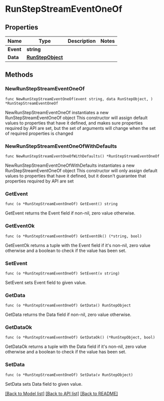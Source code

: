 # RunStepStreamEventOneOf

## Properties

Name | Type | Description | Notes
------------ | ------------- | ------------- | -------------
**Event** | **string** |  | 
**Data** | [**RunStepObject**](RunStepObject.md) |  | 

## Methods

### NewRunStepStreamEventOneOf

`func NewRunStepStreamEventOneOf(event string, data RunStepObject, ) *RunStepStreamEventOneOf`

NewRunStepStreamEventOneOf instantiates a new RunStepStreamEventOneOf object
This constructor will assign default values to properties that have it defined,
and makes sure properties required by API are set, but the set of arguments
will change when the set of required properties is changed

### NewRunStepStreamEventOneOfWithDefaults

`func NewRunStepStreamEventOneOfWithDefaults() *RunStepStreamEventOneOf`

NewRunStepStreamEventOneOfWithDefaults instantiates a new RunStepStreamEventOneOf object
This constructor will only assign default values to properties that have it defined,
but it doesn't guarantee that properties required by API are set

### GetEvent

`func (o *RunStepStreamEventOneOf) GetEvent() string`

GetEvent returns the Event field if non-nil, zero value otherwise.

### GetEventOk

`func (o *RunStepStreamEventOneOf) GetEventOk() (*string, bool)`

GetEventOk returns a tuple with the Event field if it's non-nil, zero value otherwise
and a boolean to check if the value has been set.

### SetEvent

`func (o *RunStepStreamEventOneOf) SetEvent(v string)`

SetEvent sets Event field to given value.


### GetData

`func (o *RunStepStreamEventOneOf) GetData() RunStepObject`

GetData returns the Data field if non-nil, zero value otherwise.

### GetDataOk

`func (o *RunStepStreamEventOneOf) GetDataOk() (*RunStepObject, bool)`

GetDataOk returns a tuple with the Data field if it's non-nil, zero value otherwise
and a boolean to check if the value has been set.

### SetData

`func (o *RunStepStreamEventOneOf) SetData(v RunStepObject)`

SetData sets Data field to given value.



[[Back to Model list]](../README.md#documentation-for-models) [[Back to API list]](../README.md#documentation-for-api-endpoints) [[Back to README]](../README.md)


